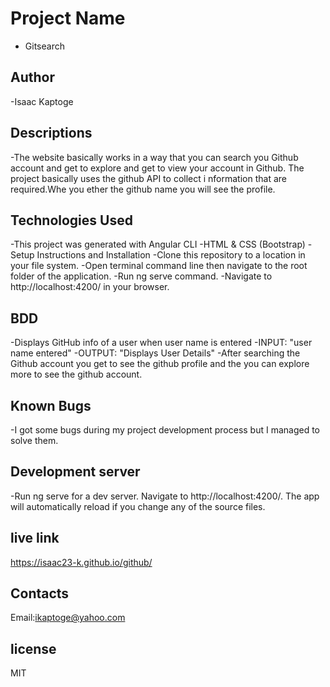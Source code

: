 # Project Name
  - Gitsearch

## Author
  -Isaac Kaptoge
  
## Descriptions
-The website basically works in a way that you can search you Github account and get to explore     and get to view your account in Github. The project basically uses the github API to collect i    nformation that are required.Whe you ether the github name you will see the profile.
 ## Technologies Used
-This project was generated with Angular CLI
-HTML & CSS (Bootstrap)
-Setup Instructions and Installation
-Clone this repository to a location in your file system.
-Open terminal command line then navigate to the root folder of the application.
-Run ng serve command.
-Navigate to http://localhost:4200/ in your browser.
## BDD
-Displays GitHub info of a user when user name is entered
-INPUT: "user name entered"
-OUTPUT: "Displays User Details"
-After searching the Github account you get to see the github profile and the you can explore       more to see the github account.

## Known Bugs
-I got some bugs during my project development process but I managed to solve them.

##  Development server
-Run ng serve for a dev server. Navigate to http://localhost:4200/. The app will automatically reload if you change any of the source files.


## live link
https://isaac23-k.github.io/github/

## Contacts
Email:ikaptoge@yahoo.com

## license
MIT

